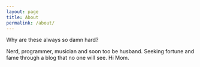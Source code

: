 ```yaml
---
layout: page
title: About
permalink: /about/
---
```


Why are these always so damn hard?

Nerd, programmer, musician and soon too be husband. Seeking fortune and fame through a blog that no one will see. Hi Mom.